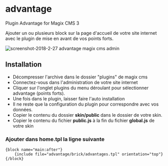 # advantage
Plugin Advantage for Magix CMS 3

Ajouter un ou plusieurs block sur la page d'accueil de votre site internet avec le plugin de mise en avant de vos points forts.

![screenshot-2018-2-27 advantage magix cms admin](https://user-images.githubusercontent.com/356674/36724134-88738242-1bb2-11e8-9379-30fd3ba3a5ca.png)

## Installation
 * Décompresser l'archive dans le dossier "plugins" de magix cms
 * Connectez-vous dans l'administration de votre site internet
 * Cliquer sur l'onglet plugins du menu déroulant pour sélectionner advantage (points forts).
 * Une fois dans le plugin, laisser faire l'auto installation
 * Il ne reste que la configuration du plugin pour correspondre avec vos données.
 * Copier le contenu du dossier **skin/public** dans le dossier de votre skin.
 * Copier le contenu du fichier **public.js** à la fin du fichier **global.js** de votre skin

### Ajouter dans home.tpl la ligne suivante

```smarty
{block name="main:after"}
    {include file="advantage/brick/advantages.tpl" orientation="top"}
{/block}
````